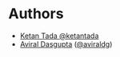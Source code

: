 Authors
=======
- [Ketan Tada @ketantada](https://github.com/ketantada)
- [Aviral Dasgupta](http://www.aviraldg.com) ([@aviraldg](http://github.com/aviraldg))
